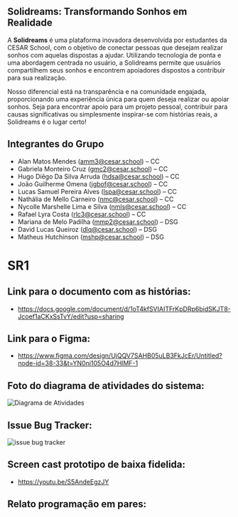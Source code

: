 ## Solidreams: Transformando Sonhos em Realidade

A **Solidreams** é uma plataforma inovadora desenvolvida por estudantes da CESAR School, com o objetivo de conectar pessoas que desejam realizar sonhos com aquelas dispostas a ajudar. Utilizando tecnologia de ponta e uma abordagem centrada no usuário, a Solidreams permite que usuários compartilhem seus sonhos e encontrem apoiadores dispostos a contribuir para sua realização.

Nosso diferencial está na transparência e na comunidade engajada, proporcionando uma experiência única para quem deseja realizar ou apoiar sonhos. Seja para encontrar apoio para um projeto pessoal, contribuir para causas significativas ou simplesmente inspirar-se com histórias reais, a Solidreams é o lugar certo!

## Integrantes do Grupo

- Alan Matos Mendes (amm3@cesar.school) – CC
- Gabriela Monteiro Cruz (gmc2@cesar.school) – CC
- Hugo Diêgo Da Silva Arruda (hdsa@cesar.school) – CC
- João Guilherme Omena (jgbof@cesar.school) – CC
- Lucas Samuel Pereira Alves (lspa@cesar.school) – CC
- Nathália de Mello Carneiro (nmc@cesar.school) – CC
- Nycolle Marshelle Lima e Silva (nmls@cesar.school) – CC
- Rafael Lyra Costa (rlc3@cesar.school) – CC
- Mariana de Melo Padilha (mmp2@cesar.school) – DSG
- David Lucas Queiroz (dlq@cesar.school) – DSG
- Matheus Hutchinson (mshp@cesar.school) – DSG

# SR1

## Link para o documento com as histórias:

- https://docs.google.com/document/d/1oT4kfSVIAITFrKpDRp6bidSKJT8-Jcoef1aCKxSsTvY/edit?usp=sharing

## Link para o Figma:

- https://www.figma.com/design/UjQQV7SAHB05uLB3FkJcEr/Untitled?node-id=38-33&t=YN0ni105O4d7HlMF-1

## Foto do diagrama de atividades do sistema:

![Diagrama de Atividades](https://drive.google.com/uc?export=view&id=1bP98SuXfr3wz2oCk8tz_TgZGUgtX_NHd)

## Issue Bug Tracker: 

![issue bug tracker](https://github.com/user-attachments/assets/72d13a89-f2c4-4d42-b5e2-a04faac3fd6f)

## Screen cast prototipo de baixa fidelida:
- https://youtu.be/S5AndeEgzJY

## Relato programação em pares:
